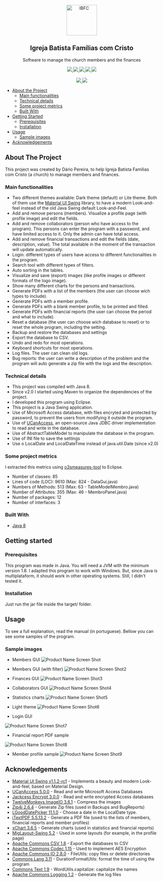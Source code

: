 <p align="center">
	<img width="100px" src="resources/FC.jpg" align="center" alt="IBFC" />
	<h2 align="center">Igreja Batista Famílias com Cristo</h2>
	<p align="center">Software to manage the church members and the finances</p>
</p>
<p align="center">
	<a href="https://github.com/dariopereiradp/IB_Fam_Com_Cristo/releases">
		<img src="https://img.shields.io/github/v/release/dariopereiradp/IB_Fam_Com_Cristo" />
	</a>
	<a href="https://github.com/dariopereiradp/IB_Fam_Com_Cristo/tree/master/src/dad">
		<img src="https://img.shields.io/github/languages/top/dariopereiradp/IB_Fam_Com_Cristo" />
	</a>
	<a href="https://github.com/dariopereiradp/IB_Fam_Com_Cristo/commits/master">
		<img src="https://img.shields.io/github/last-commit/dariopereiradp/IB_Fam_Com_Cristo" />
	</a>
	<a href="https://github.com/dariopereiradp/IB_Fam_Com_Cristo/tree/master/src/dad">
		<img src="https://img.shields.io/github/languages/code-size/dariopereiradp/IB_Fam_Com_Cristo" />
	</a>
	<a href="#">
		<img src="https://img.shields.io/github/repo-size/dariopereiradp/IB_Fam_Com_Cristo" />
	</a>
	<br />
	<br />
	<a href="https://www.facebook.com/AssociacaoCulturalDadivaDeDeus">
		<img src="https://img.shields.io/badge/Suported%20by-Associa%C3%A7%C3%A3o%20Cultural%20D%C3%A1diva%20de%20Deus-blue" />
	</a>
	<a href="#">
		<img src="https://img.shields.io/badge/Developed%20by-DPSoft-green" />
	</a>
</p>


* [About the Project](#about-the-project)
  * [Main functionalities](#main-functionalities)
  * [Technical details](#technical-details)
  * [Some project metrics](#some-project-metrics)
  * [Built With](#built-with)
* [Getting Started](#getting-started)
  * [Prerequisites](#prerequisites)
  * [Installation](#installation)
* [Usage](#usage)
  * [Sample images](#sample-images)
* [Acknowledgements](#acknowledgements)

<!-- ABOUT THE PROJECT -->
## About The Project

This project was created by Dário Pereira, to help Igreja Batista Famílias com Cristo (a church) to manage members and finances.

### Main functionalities

* Two different themes available: Dark theme (default) or Lite theme. Both of them use the <a href="https://github.com/vincenzopalazzo/material-ui-swing">Material UI Swing</a> library, to have a modern Look-and-feel instead of the old Java Swing default Look-and-Feel.
* Add and remove persons (members). Visualize a profile page (with profile image) and edit the fields.
* Add and remove collaborators (person who have access to the program). This persons can enter the program with a password, and have limited access to it. Only the admin can have total access.
* Add and remove financial transactions and edit the fields (date, description, value). The total available in the moment of the transaction will update automatically.
* Login: different types of users have access to different functionalities in the program.
* Search tool with different types of filters.
* Auto sorting in the tables.
* Visualize and save (export) images (like profile images or different formats of the logo image).
* Show many different charts for the persons and transactions.
* Generate PDFs with a list of the members (the user can choose wich types to include).
* Generate PDFs with a member profile.
* Generate PDFs with a blank member profile, to be printed and filled.
* Generate PDFs with financial reports (the user can choose the period and what to include).
* Reset a database (the user can choose wich database to reset) or to reset the whole program, including the setting.
* Backup and restore the databases and settings
* Export the database to CSV.
* Undo and redo for most operations.
* Keyboard shortcuts for most operations.
* Log files. The user can clean old logs.
* Bug reports: the user can write a description of the problem and the program will auto generate a zip file with the logs and the description.

### Technical details
* This project was compiled with Java 8. 
* Since v2.0 I started using Maven to organize the dependencies of the project.
* I developed this program using Eclipse.
* This project is a Java Swing application.
* Use of Microsoft Access database, with files encryted and protected by password, to prevent the users from modifying it outside the program.
* Use of <a href="http://ucanaccess.sourceforge.net/site.html">UCanAccess</a>, an open-source Java JDBC driver implementation to read and write in the database.
* Use of AbstractTableModel to manipulate the database in the program.
* Use of INI file to save the settings
* Use o LocalDate and LocalDateTime instead of java.util.Date (since v2.0)

### Some project metrics

I extracted this metrics using <a href="https://github.com/mariazevedo88/o3smeasures-tool">o3smeasures-tool</a> to Eclipse.

* Number of classes: 85
* Lines of code (LOC): 9610 (Max: 824 - DataGui.java)
* Numbers of Methods: 513 (Max: 63 - TableModelMembro.java)
* Number of Attributes: 355 (Max: 46 - MembroPanel.java)
* Number of packages: 12
* Number of interfaces: 3

### Built With
* [Java 8](https://java.com/)


## Getting started

### Prerequisites
This program was made in Java. You will need a JVM with the minimum version 1.8.
I adapted this program to work with Windows. But, since Java is multiplataform, it should work in other operating systems. Still, I didn't tested it.

### Installation
Just run the jar file inside the target/ folder.


## Usage
To see a full explanation, read the manual (in portuguese). Bellow you can see some samples of the program.

### Sample images

* Members GUI
![Product Name Screen Shot][product-screenshot]

* Members GUI (with filter)
![Product Name Screen Shot2][product-screenshot2]

* Finances GUI
![Product Name Screen Shot3][product-screenshot3]

* Collaborators GUI
![Product Name Screen Shot4][product-screenshot4]

* Statistics charts
![Product Name Screen Shot5][product-screenshot5]

* Light theme
![Product Name Screen Shot6][product-screenshot6]

* Login GUI

![Product Name Screen Shot7][product-screenshot7]

* Financial report PDF sample

![Product Name Screen Shot8][product-screenshot8]

* Member profile sample
![Product Name Screen Shot9][product-screenshot9]


## Acknowledgements
* <a href="https://github.com/vincenzopalazzo/material-ui-swing">Material UI Swing v1.1.2-rc1</a> - Implements a beauty and modern Look-and-feel, based on Material Design.
* <a href="http://ucanaccess.sourceforge.net/site.html">UCanAccess 5.0.0</a> - Read and write Microsoft Access Databases
* <a href="https://jackcessencrypt.sourceforge.io">Jackcess Encrypt 3.0.0</a> - Read and write encrypted Access databases
* <a href="https://github.com/haraldk/TwelveMonkeys">TwelveMonkeys ImageIO 3.6.1</a> - Compress the images
* <a href="https://github.com/srikanth-lingala/zip4j">Zip4j 2.6.4</a> - Generate Zip files (used in Backups and BugReports)
* <a href="https://github.com/LGoodDatePicker/LGoodDatePicker">LGoodDatePicker 11.1.0</a> - Choose a date in the LocalDate type.
* <a href="https://itextpdf.com/en/products/itext-5-legacy">iTextPDF 5.5.13.2</a> - Generate a PDF file (used to the lists of members, financial reports and member profiles)
* <a href="https://knowm.org/open-source/xchart">xChart 3.6.5</a> - Generate charts (used in statistics and financial reports)
* <a href="http://miglayout.com/">MigLayout-Swing 5.2</a> - Used in some layouts (for example, in the profile page)
* <a href="https://commons.apache.org/proper/commons-csv">Apache Commons CSV 1.8</a> - Export the databases to CSV
* <a href="https://commons.apache.org/proper/commons-codec">Apache Commons Codec 1.15</a> - Used to implement AES Encryption
* <a href="https://commons.apache.org/proper/commons-io">Apache Commons IO 2.8.0</a> - FileUtils: copy files or delete directories
* <a href="https://commons.apache.org/proper/commons-lang">Commons Lang 3.11</a> - DurationFormatUtils: format the time of using the program
* <a href="https://commons.apache.org/proper/commons-text">Commons Text 1.9</a> - WordUtils.capitalize: capitalize the names
* <a href="https://commons.apache.org/proper/commons-logging">Apache Commons Logging 1.2</a> - Generate the log files


[product-screenshot]: Samples/sample.png
[product-screenshot2]: Samples/sample2.png
[product-screenshot3]: Samples/sample3.png
[product-screenshot4]: Samples/sample4.png
[product-screenshot5]: Samples/sample5.png
[product-screenshot6]: Samples/sample6.png
[product-screenshot7]: Samples/sample7.png
[product-screenshot8]: Samples/sample8.png
[product-screenshot9]: Samples/sample9.png
